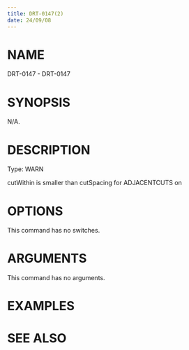 ```yaml
---
title: DRT-0147(2)
date: 24/09/08
---
```


# NAME

DRT-0147 - DRT-0147

# SYNOPSIS

N/A.

# DESCRIPTION

Type: WARN

cutWithin is smaller than cutSpacing for ADJACENTCUTS on

# OPTIONS

This command has no switches.

# ARGUMENTS

This command has no arguments.

# EXAMPLES

# SEE ALSO
